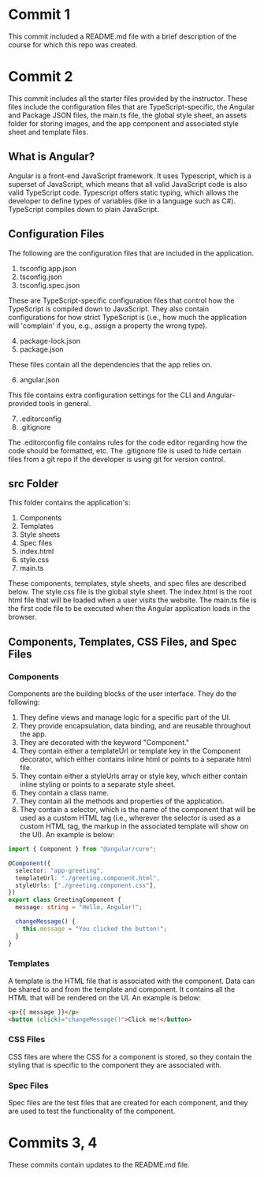 # Commit 1

This commit included a README.md file with a brief description of the course for which this repo was created.

# Commit 2

This commit includes all the starter files provided by the instructor. These files include the configuration files that are TypeScript-specific, the Angular and Package JSON files, the main.ts file, the global style sheet, an assets folder for storing images, and the app component and associated style sheet and template files.

## What is Angular?

Angular is a front-end JavaScript framework. It uses Typescript, which is a superset of JavaScript, which means that all valid JavaScript code is also valid TypeScript code. Typescript offers static typing, which allows the developer to define types of variables (like in a language such as C#). TypeScript compiles down to plain JavaScript.

## Configuration Files

The following are the configuration files that are included in the application.

1. tsconfig.app.json
2. tsconfig.json
3. tsconfig.spec.json

These are TypeScript-specific configuration files that control how the TypeScript is compiled down to JavaScript. They also contain configurations for how strict TypeScript is (i.e., how much the application will 'complain' if you, e.g., assign a property the wrong type).

4. package-lock.json
5. package.json

These files contain all the dependencies that the app relies on.

6. angular.json

This file contains extra configuration settings for the CLI and Angular-provided tools in general.

7. .editorconfig
8. .gitignore

The .editorconfig file contains rules for the code editor regarding how the code should be formatted, etc.
The .gitignore file is used to hide certain files from a git repo if the developer is using git for version control.

## src Folder

This folder contains the application's:

1. Components
2. Templates
3. Style sheets
4. Spec files
5. index.html
6. style.css
7. main.ts

These components, templates, style sheets, and spec files are described below. The style.css file is the global style sheet. The index.html is the root html file that will be loaded when a user visits the website. The main.ts file is the first code file to be executed when the Angular application loads in the browser.

## Components, Templates, CSS Files, and Spec Files

### Components

Components are the building blocks of the user interface. They do the following:

1. They define views and manage logic for a specific part of the UI.
2. They provide encapsulation, data binding, and are reusable throughout the app.
3. They are decorated with the keyword "Component."
4. They contain either a templateUrl or template key in the Component decorator, which either contains inline html or points to a separate html file.
5. They contain either a styleUrls array or style key, which either contain inline styling or points to a separate style sheet.
6. They contain a class name.
7. They contain all the methods and properties of the application.
8. They contain a selector, which is the name of the component that will be used as a custom HTML tag (i.e., wherever the selector is used as a custom HTML tag, the markup in the associated template will show on the UI). An example is below:

```typescript
import { Component } from "@angular/core";

@Component({
  selector: "app-greeting",
  templateUrl: "./greeting.component.html",
  styleUrls: ["./greeting.component.css"],
})
export class GreetingComponent {
  message: string = "Hello, Angular!";

  changeMessage() {
    this.message = "You clicked the button!";
  }
}
```

### Templates

A template is the HTML file that is associated with the component. Data can be shared to and from the template and component. It contains all the HTML that will be rendered on the UI. An example is below:

```html
<p>{{ message }}</p>
<button (click)="changeMessage()">Click me!</button>
```

### CSS Files

CSS files are where the CSS for a component is stored, so they contain the styling that is specific to the component they are associated with.

### Spec Files

Spec files are the test files that are created for each component, and they are used to test the functionality of the component.

# Commits 3, 4

These commits contain updates to the README.md file.
